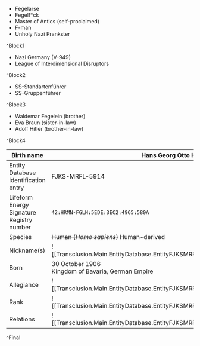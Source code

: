 - Fegelarse
- Fegelf\*ck
- Master of Antics (self-proclaimed)
- F-man
- Unholy Nazi Prankster

^Block1

- Nazi Germany (V-949)
- League of Interdimensional Disruptors

^Block2

- SS-Standartenführer
- SS-Gruppenführer

^Block3

- Waldemar Fegelein (brother)
- Eva Braun (sister-in-law)
- Adolf Hitler (brother-in-law)

^Block4

| Birth name                                | Hans Georg Otto Hermann Fegelein                                                              |
| ----------------------------------------- | --------------------------------------------------------------------------------------------- |
| Entity Database identification entry      | FJKS-MRFL-5914                                                                                |
| Lifeform Energy Signature Registry number | `42:HRMN-FGLN:5EDE:3EC2:4965:580A`                                                            |
| Species                                   | ~~Human (*Homo sapiens*)~~ Human-derived                                                      |
| Nickname(s)                               | ![[Transclusion.Main.EntityDatabase.EntityFJKSMRFL5914.HermannFegelein.InfoboxTable#^Block1]] |
| Born                                      | 30 October 1906<br>Kingdom of Bavaria, German Empire                                          |
| Allegiance                                | ![[Transclusion.Main.EntityDatabase.EntityFJKSMRFL5914.HermannFegelein.InfoboxTable#^Block2]] |
| Rank                                      | ![[Transclusion.Main.EntityDatabase.EntityFJKSMRFL5914.HermannFegelein.InfoboxTable#^Block3]] |
| Relations                                 | ![[Transclusion.Main.EntityDatabase.EntityFJKSMRFL5914.HermannFegelein.InfoboxTable#^Block4]] |

^Final